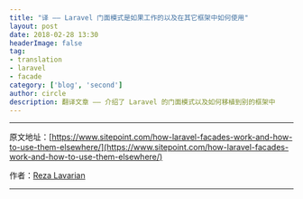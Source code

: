 ```yaml
---
title: "译 —— Laravel 门面模式是如果工作的以及在其它框架中如何使用"
layout: post
date: 2018-02-28 13:30
headerImage: false
tag:
- translation
- laravel
- facade
category: ['blog', 'second']
author: circle
description: 翻译文章 —— 介绍了 Laravel 的门面模式以及如何移植到别的框架中
---
```




---
原文地址：[https://www.sitepoint.com/how-laravel-facades-work-and-how-to-use-them-elsewhere/](https://www.sitepoint.com/how-laravel-facades-work-and-how-to-use-them-elsewhere/)

作者：[Reza Lavarian](https://www.sitepoint.com/author/mrezalav/)

---


